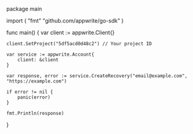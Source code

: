 package main

import (
    "fmt"
    "github.com/appwrite/go-sdk"
)

func main() {
    var client := appwrite.Client{}

    client.SetProject("5df5acd0d48c2") // Your project ID

    var service := appwrite.Account{
        client: &client
    }

    var response, error := service.CreateRecovery("email@example.com", "https://example.com")

    if error != nil {
        panic(error)
    }

    fmt.Println(response)
}